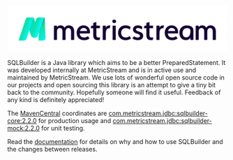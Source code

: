 [![MetricStream](docs/MetricStream_Logo.png)][MetricStream]

SQLBuilder is a Java library which aims to be a better PreparedStatement. It was developed internally at MetricStream
and is in active use and maintained by MetricStream. We use lots of wonderful open source code in our projects and open
sourcing this library is an attempt to give a tiny bit back to the community. Hopefully someone will find it useful.
Feedback of any kind is definitely appreciated!

The [MavenCentral] coordinates are
[com.metricstream.jdbc:sqlbuilder-core:2.2.0](https://search.maven.org/artifact/com.metricstream.jdbc/sqlbuilder-core/2.2.0/jar)
for production usage and
[com.metricstream.jdbc:sqlbuilder-mock:2.2.0](https://search.maven.org/artifact/com.metricstream.jdbc/sqlbuilder-mock/2.2.0/jar)
for unit testing.

Read the [documentation](docs/Rationale.md) for details on why and how to use SQLBuilder and the changes between releases.

[MetricStream]: https://www.metricstream.com/
[MavenCentral]: https://mvnrepository.com/
